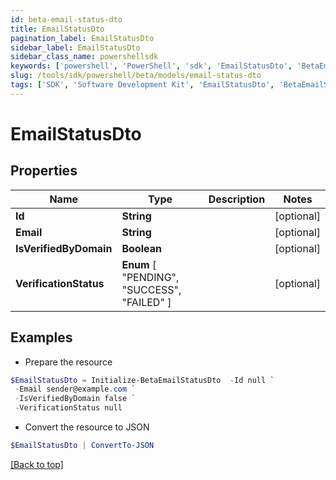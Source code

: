 ```yaml
---
id: beta-email-status-dto
title: EmailStatusDto
pagination_label: EmailStatusDto
sidebar_label: EmailStatusDto
sidebar_class_name: powershellsdk
keywords: ['powershell', 'PowerShell', 'sdk', 'EmailStatusDto', 'BetaEmailStatusDto'] 
slug: /tools/sdk/powershell/beta/models/email-status-dto
tags: ['SDK', 'Software Development Kit', 'EmailStatusDto', 'BetaEmailStatusDto']
---
```



# EmailStatusDto

## Properties

Name | Type | Description | Notes
------------ | ------------- | ------------- | -------------
**Id** | **String** |  | [optional] 
**Email** | **String** |  | [optional] 
**IsVerifiedByDomain** | **Boolean** |  | [optional] 
**VerificationStatus** |  **Enum** [  "PENDING",    "SUCCESS",    "FAILED" ] |  | [optional] 

## Examples

- Prepare the resource
```powershell
$EmailStatusDto = Initialize-BetaEmailStatusDto  -Id null `
 -Email sender@example.com `
 -IsVerifiedByDomain false `
 -VerificationStatus null
```

- Convert the resource to JSON
```powershell
$EmailStatusDto | ConvertTo-JSON
```


[[Back to top]](#) 

